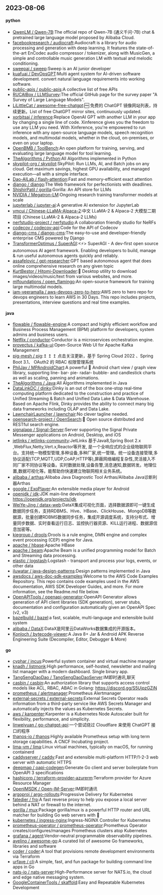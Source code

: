 ## 2023-08-06

#### python
* [QwenLM / Qwen-7B](https://github.com/QwenLM/Qwen-7B):The official repo of Qwen-7B (通义千问-7B) chat & pretrained large language model proposed by Alibaba Cloud.
* [facebookresearch / audiocraft](https://github.com/facebookresearch/audiocraft):Audiocraft is a library for audio processing and generation with deep learning. It features the state-of-the-art EnCodec audio compressor / tokenizer, along with MusicGen, a simple and controllable music generation LM with textual and melodic conditioning.
* [sweepai / sweep](https://github.com/sweepai/sweep):Sweep is an AI junior developer
* [kuafuai / DevOpsGPT](https://github.com/kuafuai/DevOpsGPT):Multi agent system for AI-driven software development. convert natural language requirements into working software.
* [public-apis / public-apis](https://github.com/public-apis/public-apis):A collective list of free APIs
* [RUCAIBox / LLMSurvey](https://github.com/RUCAIBox/LLMSurvey):The official GitHub page for the survey paper "A Survey of Large Language Models".
* [LiLittleCat / awesome-free-chatgpt](https://github.com/LiLittleCat/awesome-free-chatgpt):🆓
免费的 ChatGPT 镜像网站列表，持续更新。List of free ChatGPT mirror sites, continuously updated.
* [xorbitsai / inference](https://github.com/xorbitsai/inference):Replace OpenAI GPT with another LLM in your app by changing a single line of code. Xinference gives you the freedom to use any LLM you need. With Xinference, you're empowered to run inference with any open-source language models, speech recognition models, and multimodal models, whether in the cloud, on-premises, or even on your laptop.
* [OpenBMB / ToolBench](https://github.com/OpenBMB/ToolBench):An open platform for training, serving, and evaluating large language model for tool learning.
* [TheAlgorithms / Python](https://github.com/TheAlgorithms/Python):All Algorithms implemented in Python
* [skypilot-org / skypilot](https://github.com/skypilot-org/skypilot):SkyPilot: Run LLMs, AI, and Batch jobs on any cloud. Get maximum savings, highest GPU availability, and managed execution—all with a simple interface.
* [Dao-AILab / flash-attention](https://github.com/Dao-AILab/flash-attention):Fast and memory-efficient exact attention
* [django / django](https://github.com/django/django):The Web framework for perfectionists with deadlines.
* [ShishirPatil / gorilla](https://github.com/ShishirPatil/gorilla):Gorilla: An API store for LLMs
* [NVIDIA / Megatron-LM](https://github.com/NVIDIA/Megatron-LM):Ongoing research training transformer models at scale
* [jupyterlab / jupyter-ai](https://github.com/jupyterlab/jupyter-ai):A generative AI extension for JupyterLab
* [ymcui / Chinese-LLaMA-Alpaca-2](https://github.com/ymcui/Chinese-LLaMA-Alpaca-2):中文 LLaMA-2 & Alpaca-2 大模型二期项目 (Chinese LLaMA-2 & Alpaca-2 LLMs)
* [nerfstudio-project / nerfstudio](https://github.com/nerfstudio-project/nerfstudio):A collaboration friendly studio for NeRFs
* [codecov / codecov-api](https://github.com/codecov/codecov-api):Code for the API of Codecov
* [django-cms / django-cms](https://github.com/django-cms/django-cms):The easy-to-use and developer-friendly enterprise CMS powered by Django
* [TransformerOptimus / SuperAGI](https://github.com/TransformerOptimus/SuperAGI):<⚡️> SuperAGI - A dev-first open source autonomous AI agent framework. Enabling developers to build, manage & run useful autonomous agents quickly and reliably.
* [assafelovic / gpt-researcher](https://github.com/assafelovic/gpt-researcher):GPT based autonomous agent that does online comprehensive research on any given topic
* [KurtBestor / Hitomi-Downloader](https://github.com/KurtBestor/Hitomi-Downloader):🍰
Desktop utility to download images/videos/music/text from various websites, and more.
* [mlfoundations / open_flamingo](https://github.com/mlfoundations/open_flamingo):An open-source framework for training large multimodal models.
* [iam-veeramalla / aws-devops-zero-to-hero](https://github.com/iam-veeramalla/aws-devops-zero-to-hero):AWS zero to hero repo for devops engineers to learn AWS in 30 Days. This repo includes projects, presentations, interview questions and real time examples.

#### java
* [flowable / flowable-engine](https://github.com/flowable/flowable-engine):A compact and highly efficient workflow and Business Process Management (BPM) platform for developers, system admins and business users.
* [Netflix / conductor](https://github.com/Netflix/conductor):Conductor is a microservices orchestration engine.
* [provectus / kafka-ui](https://github.com/provectus/kafka-ui):Open-Source Web UI for Apache Kafka Management
* [pig-mesh / pig](https://github.com/pig-mesh/pig):↥ ↥ ↥ 点击关注更新，基于 Spring Cloud 2022 、Spring Boot 3.1、 OAuth2 的 RBAC 权限管理系统
* [PhilJay / MPAndroidChart](https://github.com/PhilJay/MPAndroidChart):A powerful
🚀
Android chart view / graph view library, supporting line- bar- pie- radar- bubble- and candlestick charts as well as scaling, panning and animations.
* [TheAlgorithms / Java](https://github.com/TheAlgorithms/Java):All Algorithms implemented in Java
* [DataLinkDC / dinky](https://github.com/DataLinkDC/dinky):Dinky is an out of the box one-stop real-time computing platform dedicated to the construction and practice of Unified Streaming & Batch and Unified Data Lake & Data Warehouse. Based on Apache Flink, Dinky provides the ability to connect many big data frameworks including OLAP and Data Lake.
* [LawnchairLauncher / lawnchair](https://github.com/LawnchairLauncher/lawnchair):No clever tagline needed.
* [opensearch-project / OpenSearch](https://github.com/opensearch-project/OpenSearch):🔎 Open source distributed and RESTful search engine.
* [signalapp / Signal-Server](https://github.com/signalapp/Signal-Server):Server supporting the Signal Private Messenger applications on Android, Desktop, and iOS
* [jetlinks / jetlinks-community](https://github.com/jetlinks/jetlinks-community):JetLinks 基于Java8,Spring Boot 2.x ,WebFlux,Netty,Vert.x,Reactor等开发, 是一个全响应式的企业级物联网平台。支持统一物模型管理,多种设备,多种厂家,统一管理。统一设备连接管理,多协议适配(TCP,MQTT,UDP,CoAP,HTTP等),屏蔽网络编程复杂性,灵活接入不同厂家不同协议等设备。实时数据处理,设备告警,消息通知,数据转发。地理位置,数据可视化等。能帮助你快速建立物联网相关业务系统。
* [alibaba / arthas](https://github.com/alibaba/arthas):Alibaba Java Diagnostic Tool Arthas/Alibaba Java诊断利器Arthas
* [google / ExoPlayer](https://github.com/google/ExoPlayer):An extensible media player for Android
* [openjdk / jdk](https://github.com/openjdk/jdk):JDK main-line development https://openjdk.org/projects/jdk
* [WeiYe-Jing / datax-web](https://github.com/WeiYe-Jing/datax-web):DataX集成可视化页面，选择数据源即可一键生成数据同步任务，支持RDBMS、Hive、HBase、ClickHouse、MongoDB等数据源，批量创建RDBMS数据同步任务，集成开源调度系统，支持分布式、增量同步数据、实时查看运行日志、监控执行器资源、KILL运行进程、数据源信息加密等。
* [kiegroup / drools](https://github.com/kiegroup/drools):Drools is a rule engine, DMN engine and complex event processing (CEP) engine for Java.
* [apache / hbase](https://github.com/apache/hbase):Apache HBase
* [apache / beam](https://github.com/apache/beam):Apache Beam is a unified programming model for Batch and Streaming data processing.
* [elastic / logstash](https://github.com/elastic/logstash):Logstash - transport and process your logs, events, or other data
* [iluwatar / java-design-patterns](https://github.com/iluwatar/java-design-patterns):Design patterns implemented in Java
* [awsdocs / aws-doc-sdk-examples](https://github.com/awsdocs/aws-doc-sdk-examples):Welcome to the AWS Code Examples Repository. This repo contains code examples used in the AWS documentation, AWS SDK Developer Guides, and more. For more information, see the Readme.md file below.
* [OpenAPITools / openapi-generator](https://github.com/OpenAPITools/openapi-generator):OpenAPI Generator allows generation of API client libraries (SDK generation), server stubs, documentation and configuration automatically given an OpenAPI Spec (v2, v3)
* [bazelbuild / bazel](https://github.com/bazelbuild/bazel):a fast, scalable, multi-language and extensible build system
* [alibaba / DataX](https://github.com/alibaba/DataX):DataX是阿里云DataWorks数据集成的开源版本。
* [Konloch / bytecode-viewer](https://github.com/Konloch/bytecode-viewer):A Java 8+ Jar & Android APK Reverse Engineering Suite (Decompiler, Editor, Debugger & More)

#### go
* [cyphar / incus](https://github.com/cyphar/incus):Powerful system container and virtual machine manager
* [knadh / listmonk](https://github.com/knadh/listmonk):High performance, self-hosted, newsletter and mailing list manager with a modern dashboard. Single binary app.
* [TangSengDaoDao / TangSengDaoDaoServer](https://github.com/TangSengDaoDao/TangSengDaoDaoServer):IM即时通讯,聊天
* [casbin / casbin](https://github.com/casbin/casbin):An authorization library that supports access control models like ACL, RBAC, ABAC in Golang: https://discord.gg/S5UjpzGZjN
* [prometheus / alertmanager](https://github.com/prometheus/alertmanager):Prometheus Alertmanager
* [external-secrets / external-secrets](https://github.com/external-secrets/external-secrets):External Secrets Operator reads information from a third-party service like AWS Secrets Manager and automatically injects the values as Kubernetes Secrets.
* [aws / karpenter](https://github.com/aws/karpenter):Karpenter is a Kubernetes Node Autoscaler built for flexibility, performance, and simplicity.
* [linweiyuan / go-chatgpt-api](https://github.com/linweiyuan/go-chatgpt-api):一个尝试绕过 Cloudflare 来使用 ChatGPT 接口的程序
* [thanos-io / thanos](https://github.com/thanos-io/thanos):Highly available Prometheus setup with long term storage capabilities. A CNCF Incubating project.
* [lima-vm / lima](https://github.com/lima-vm/lima):Linux virtual machines, typically on macOS, for running containerd
* [caddyserver / caddy](https://github.com/caddyserver/caddy):Fast and extensible multi-platform HTTP/1-2-3 web server with automatic HTTPS
* [deepmap / oapi-codegen](https://github.com/deepmap/oapi-codegen):Generate Go client and server boilerplate from OpenAPI 3 specifications
* [hashicorp / terraform-provider-azurerm](https://github.com/hashicorp/terraform-provider-azurerm):Terraform provider for Azure Resource Manager
* [OpenIMSDK / Open-IM-Server](https://github.com/OpenIMSDK/Open-IM-Server):IM即时通讯
* [argoproj / argo-rollouts](https://github.com/argoproj/argo-rollouts):Progressive Delivery for Kubernetes
* [fatedier / frp](https://github.com/fatedier/frp):A fast reverse proxy to help you expose a local server behind a NAT or firewall to the internet.
* [gorilla / mux](https://github.com/gorilla/mux):Package gorilla/mux is a powerful HTTP router and URL matcher for building Go web servers with
🦍
* [kubernetes / ingress-nginx](https://github.com/kubernetes/ingress-nginx):Ingress-NGINX Controller for Kubernetes
* [prometheus-operator / prometheus-operator](https://github.com/prometheus-operator/prometheus-operator):Prometheus Operator creates/configures/manages Prometheus clusters atop Kubernetes
* [grafana / agent](https://github.com/grafana/agent):Vendor-neutral programmable observability pipelines.
* [avelino / awesome-go](https://github.com/avelino/awesome-go):A curated list of awesome Go frameworks, libraries and software
* [coder / coder](https://github.com/coder/coder):A tool that provisions remote development environments via Terraform
* [urfave / cli](https://github.com/urfave/cli):A simple, fast, and fun package for building command line apps in Go
* [nats-io / nats-server](https://github.com/nats-io/nats-server):High-Performance server for NATS.io, the cloud and edge native messaging system.
* [GoogleContainerTools / skaffold](https://github.com/GoogleContainerTools/skaffold):Easy and Repeatable Kubernetes Development
